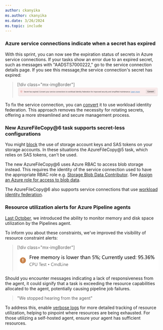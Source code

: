 ```yaml
---
author: ckanyika
ms.author: ckanyika
ms.date: 3/26/2024
ms.topic: include
---
```


### Azure service connections indicate when a secret has expired

With this sprint, you can now see the expiration status of secrets in Azure service connections. If your tasks show an error due to an expired secret, such as messages with "AADSTS7000222," go to the service connection details page. If you see this message,the service connection's secret has expired:

> [!div class="mx-imgBorder"]
> ![Screenshot of secret has expired.](../../media/236-pipelines-02.png "Screenshot of secret has expired")

To fix the service connection, you can [convert](https://aka.ms/azdo-rm-workload-identity-conversion) it to use workload identity federation. This approach removes the necessity for rotating secrets, offering a more streamlined and secure management process.

### New AzureFileCopy@6 task supports secret-less configurations

You might [block](https://learn.microsoft.com/azure/storage/common/shared-key-authorization-prevent?tabs=portal) the use of storage account keys and SAS tokens on your storage accounts. In these situations the AzureFileCopy@5 task, which relies on SAS tokens, can't be used.

The new AzureFileCopy@6 uses Azure RBAC to access blob storage instead. This requires the identity of the service connection used to have the appropriate RBAC role e.g. [Storage Blob Data Contributor](https://learn.microsoft.com/azure/role-based-access-control/built-in-roles/storage#storage-blob-data-contributor). See [Assign an Azure role for access to blob data](https://learn.microsoft.com/azure/storage/blobs/assign-azure-role-data-access?tabs=portal).

The AzureFileCopy@6 also supports service connections that use [workload identity federation](https://aka.ms/azdo-rm-workload-identity).

### Resource utilization alerts for Azure Pipeline agents

[Last October](/azure/devops/release-notes/2023/pipelines/sprint-228-update#pipeline-logs-now-contain-resource-utilization), we introduced the ability to monitor memory and disk space utilization by the Pipelines agent.

To inform you about these constraints, we've improved the visibility of resource constraint alerts:

> [!div class="mx-imgBorder"]
> ![Screenshot of Limited memory and disk space warning.](../../media/236-pipelines-01.png "Screenshot of Limited memory and disk space warning")

Should you encounter messages indicating a lack of responsiveness from the agent, it could signify that a task is exceeding the resource capabilities allocated to the agent, potentially causing pipeline job failures. 

> "We stopped hearing from the agent"

To address this, enable [verbose logs](/azure/devops/pipelines/troubleshooting/review-logs?view=azure-devops&branch=pr-en-us-6616&tabs=windows-agent#configure-verbose-logs) for more detailed tracking of resource utilization, helping to pinpoint where resources are being exhausted. For those utilizing a self-hosted agent, ensure your agent has sufficient resources.
